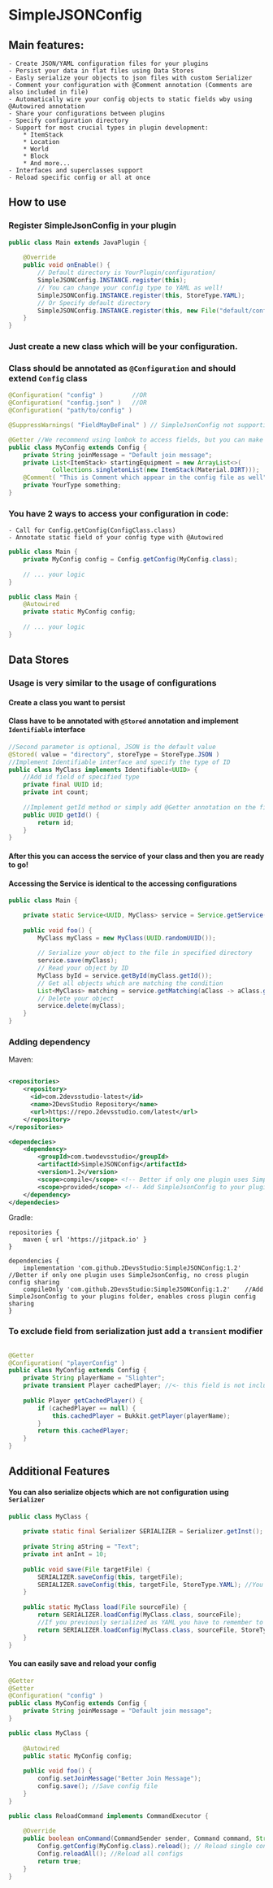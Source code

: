 # SimpleJSONConfig

## Main features:

    - Create JSON/YAML configuration files for your plugins
    - Persist your data in flat files using Data Stores
    - Easly serialize your objects to json files with custom Serializer
    - Comment your configuration with @Comment annotation (Comments are also included in file)
    - Automatically wire your config objects to static fields wby using @Autowired annotation
    - Share your configurations between plugins
    - Specify configuration directory
    - Support for most crucial types in plugin development:
        * ItemStack
        * Location
        * World
        * Block
        * And more...
    - Interfaces and superclasses support
    - Reload specific config or all at once

## How to use

### Register SimpleJsonConfig in your plugin

```java
public class Main extends JavaPlugin {
    
    @Override
    public void onEnable() {
        // Default directory is YourPlugin/configuration/
        SimpleJSONConfig.INSTANCE.register(this);
        // You can change your config type to YAML as well!
        SimpleJSONConfig.INSTANCE.register(this, StoreType.YAML);
        // Or Specify default directory
        SimpleJSONConfig.INSTANCE.register(this, new File("default/config/directory"));
    }
}

```

### Just create a new class which will be your configuration.

### Class should be annotated as `@Configuration` and should extend `Config` class

```java
@Configuration( "config" )        //OR
@Configuration( "config.json" )   //OR
@Configuration( "path/to/config" )

@SuppressWarnings( "FieldMayBeFinal" ) // SimpleJsonConfig not supporting final modifiers yet

@Getter //We recommend using lombok to access fields, but you can make all the fields public as well
public class MyConfig extends Config {
    private String joinMessage = "Default join message";
    private List<ItemStack> startingEquipment = new ArrayList<>(
            Collections.singletonList(new ItemStack(Material.DIRT)));
    @Comment( "This is Comment which appear in the config file as well" )
    private YourType something;
}
```

### You have 2 ways to access your configuration in code:

    - Call for Config.getConfig(ConfigClass.class)
    - Annotate static field of your config type with @Autowired

```java
public class Main {
    private MyConfig config = Config.getConfig(MyConfig.class);
    
    // ... your logic
}
```

```java
public class Main {
    @Autowired
    private static MyConfig config;
    
    // ... your logic
}
```

## Data Stores

### Usage is very similar to the usage of configurations
#### Create a class you want to persist
#### Class have to be annotated with `@Stored` annotation and implement `Identifiable` interface

```java
//Second parameter is optional, JSON is the default value
@Stored( value = "directory", storeType = StoreType.JSON )
//Implement Identifiable interface and specify the type of ID
public class MyClass implements Identifiable<UUID> {
    //Add id field of specified type
    private final UUID id;
    private int count;
    
    //Implement getId method or simply add @Getter annotation on the field
    public UUID getId() {
        return id; 
    }
}
```

#### After this you can access the service of your class and then you are ready to go!
#### Accessing the Service is identical to the accessing configurations

```java
public class Main {

    private static Service<UUID, MyClass> service = Service.getService(MyClass.class);
    
    public void foo() {
        MyClass myClass = new MyClass(UUID.randomUUID());
    
        // Serialize your object to the file in specified directory
        service.save(myClass);
        // Read your object by ID
        MyClass byId = service.getById(myClass.getId());
        // Get all objects which are matching the condition
        List<MyClass> matching = service.getMatching(aClass -> aClass.getCount() > 10);
        // Delete your object
        service.delete(myClass);
    }
}
```

### Adding dependency

Maven:

```xml

<repositories>
    <repository>
      <id>com.2devsstudio-latest</id>
      <name>2DevsStudio Repository</name>
      <url>https://repo.2devsstudio.com/latest</url>
    </repository>
</repositories>

<dependecies>
    <dependency>
        <groupId>com.twodevsstudio</groupId>
        <artifactId>SimpleJSONConfig</artifactId>
        <version>1.2</version>
        <scope>compile</scope> <!-- Better if only one plugin uses SimpleJsonConfig, no cross plugin config sharing -->
        <scope>provided</scope> <!-- Add SimpleJsonConfig to your plugins folder, enables cross plugin config sharing -->
    </dependency>
</dependecies>
```

Gradle:

```text
repositories {
    maven { url 'https://jitpack.io' }
}

dependencies {
    implementation 'com.github.2DevsStudio:SimpleJSONConfig:1.2' //Better if only one plugin uses SimpleJsonConfig, no cross plugin config sharing
    compileOnly 'com.github.2DevsStudio:SimpleJSONConfig:1.2'    //Add SimpleJsonConfig to your plugins folder, enables cross plugin config sharing
}
```

### To exclude field from serialization just add a `transient` modifier

```java

@Getter
@Configuration( "playerConfig" )
public class MyConfig extends Config {
    private String playerName = "Slighter";
    private transient Player cachedPlayer; //<- this field is not included in the config
    
    public Player getCachedPlayer() {
        if (cachedPlayer == null) {
            this.cachedPlayer = Bukkit.getPlayer(playerName);
        }
        return this.cachedPlayer;
    }
}

```

## Additional Features

#### You can also serialize objects which are not configuration using `Serializer`

```java
public class MyClass {
    
    private static final Serializer SERIALIZER = Serializer.getInst();
    
    private String aString = "Text";
    private int anInt = 10;
    
    public void save(File targetFile) {
        SERIALIZER.saveConfig(this, targetFile);
        SERIALIZER.saveConfig(this, targetFile, StoreType.YAML); //You can also specify type of serialization
    }
    
    public static MyClass load(File sourceFile) {
        return SERIALIZER.loadConfig(MyClass.class, sourceFile);
        //If you previously serialized as YAML you have to remember to specify type on loading
        return SERIALIZER.loadConfig(MyClass.class, sourceFile, StoreType.YAML);
    }
}
```

#### You can easily save and reload your config

```java
@Getter
@Setter
@Configuration( "config" )
public class MyConfig extends Config {
    private String joinMessage = "Default join message";
}
```
```java
public class MyClass {
    
    @Autowired
    public static MyConfig config;
    
    public void foo() {
        config.setJoinMessage("Better Join Message");
        config.save(); //Save config file
    }
}
```
```java
public class ReloadCommand implements CommandExecutor {
    
    @Override
    public boolean onCommand(CommandSender sender, Command command, String name, String[] args) {
        Config.getConfig(MyConfig.class).reload(); // Reload single config
        Config.reloadAll(); //Reload all configs
        return true;
    }
}
```
